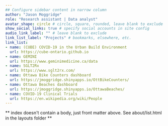 ```yaml
---
## Configure sidebar content in narrow column
author: "Jason Moggridge"
role: "Research assistant | Data analyst"
avatar_shape: circle # circle, square, rounded, leave blank to exclude
show_social_links: true # specify social accounts in site config
audio_link_label: "" # leave blank to exclude
link_list_label: "Projects" # bookmarks, elsewhere, etc.
link_list:
- name: (CUBE) COVID-19 in the Urban Build Environment
  url: https://cube-ontario.github.io
- name: GEMINI
  url: https://www.geminimedicine.ca/data
- name: SGLT2Rx
  url: https://www.sglt2rx.com/
- name: Ottawa Bike Counters dashboard
  url: https://jmoggridge.shinyapps.io/OttBikeCounters/
- name: Ottawa Beaches dashboard
  url: https://jmoggridge.shinyapps.io/OttawaBeaches/
- name: COVID-19 Clinical Trials
  url: https://en.wikipedia.org/wiki/People
---
```


** index doesn't contain a body, just front matter above.
See about/list.html in the layouts folder **
